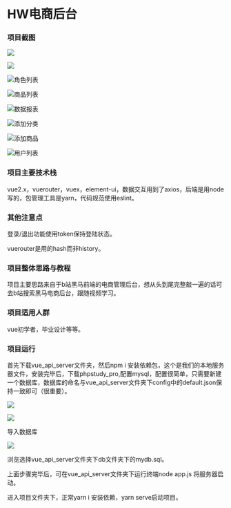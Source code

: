 # HW电商后台

### 项目截图

![](.\资料\mdImages\登录界面.png)

![](.\资料\mdImages\后台欢迎界面.png)

![角色列表](.\资料\mdImages\角色列表.png)

![商品列表](.\资料\mdImages\商品列表.png)

![数据报表](.\资料\mdImages\数据报表.png)

![添加分类](.\资料\mdImages\添加分类.png)

![添加商品](.\资料\mdImages\添加商品.png)

![用户列表](.\资料\mdImages\用户列表.png)

### 项目主要技术栈

vue2.x，vuerouter，vuex，element-ui，数据交互用到了axios，后端是用node写的，包管理工具是yarn，代码规范使用eslint。

### 其他注意点

登录/退出功能使用token保持登陆状态。

vuerouter是用的hash而非history。

### 项目整体思路与教程

项目主要思路来自于b站黑马前端的电商管理后台，想从头到尾完整敲一遍的话可去b站搜索黑马电商后台，跟随视频学习。

### 项目适用人群

 vue初学者，毕业设计等等。

### 项目运行

首先下载vue_api_server文件夹，然后npm i 安装依赖包，这个是我们的本地服务器文件，安装完毕后，下载phpstudy_pro,配置mysql，配置很简单，只需要新建一个数据库，数据库的命名与vue_api_server文件夹下config中的default.json保持一致即可（很重要）。

![](.\资料\mdImages\新建数据库.png)

![](.\资料\mdImages\命名.png)

导入数据库

![](.\资料\mdImages\导入数据库.png)

浏览选择vue_api_server文件夹下db文件夹下的mydb.sql。



上面步骤完毕后，可在vue_api_server文件夹下运行终端node app.js 将服务器启动。

进入项目文件夹下，正常yarn i 安装依赖，yarn serve启动项目。